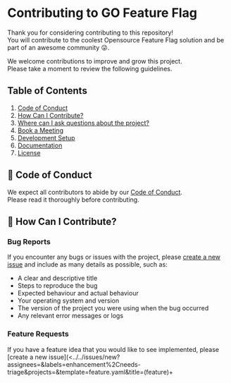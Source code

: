# Contributing to GO Feature Flag

Thank you for considering contributing to this repository!  
You will contribute to the coolest Opensource Feature Flag solution and be part of an awesome community 😜.

We welcome contributions to improve and grow this project.  
Please take a moment to review the following guidelines.

## Table of Contents

1. [Code of Conduct](#-code-of-conduct)
1. [How Can I Contribute?](#-how-can-i-contribute)
1. [Where can I ask questions about the project?](#-where-can-i-ask-questions-about-the-project)
1. [Book a Meeting](#-book-a-meeting)
1. [Development Setup](#-development-setup)
1. [Documentation](#-documentation)
1. [License](#-license)

## 🚓 Code of Conduct

We expect all contributors to abide by our [Code of Conduct](CODE_OF_CONDUCT.md).  
Please read it thoroughly before contributing.

## 🙇 How Can I Contribute?

### Bug Reports

If you encounter any bugs or issues with the project, please [create a new issue](../../issues/new?assignees=&labels=bug%2Cneeds-triage&projects=&template=bug.yaml&title=%28bug%29+%3Ctitle%3E) and include as many details as possible, such as:

- A clear and descriptive title
- Steps to reproduce the bug
- Expected behaviour and actual behaviour
- Your operating system and version
- The version of the project you were using when the bug occurred
- Any relevant error messages or logs

### Feature Requests

If you have a feature idea that you would like to see implemented, please [create a new issue](<../../issues/new?assignees=&labels=enhancement%2Cneeds-triage&projects=&template=feature.yaml&title=(feature)+<title>>) with the following information:

- A clear and descriptive title
- A detailed description of the feature
- Any additional context that may be relevant

### Pull Requests

We welcome contributions in the form of pull requests.

Before opening a pull request, we kindly request you check if there is an open issue related to your proposed contribution.
By doing so, we can initiate a discussion and provide feedback on your changes before proceeding with the pull request.
This approach ensures that your efforts align with the project's goals and enhances the chances of your contribution being successfully integrated. Thank you for your understanding and cooperation!

If you want to take an issue that is already open, please follow those steps:

1. Check that the issue is not assigned.
1. Assign the issue to yourself by adding a comment on the issue containing the text `/assign-me`.
1. This will assign you the issue automatically.
1. After 10 days the assignment will be removed, if you need more time to work on it add a comment on the issue.

To submit a pull request, follow these steps:

1. Fork the repository to your GitHub account.
1. Create a new branch from the `main` branch.
1. Make your changes.
1. Test your changes thoroughly.
1. Commit your changes with a clear and descriptive commit message.
1. Push your branch to your forked repository.
1. Open a pull request, comparing your branch to the `main` branch of this repository.
1. Provide a detailed description of your changes in the pull request.

We will review your pull request as soon as possible.
Please be patient, as it might take some time for us to get back to you.
Your contributions are highly valued!

If you want an early feedback on your pull requests, you can use gemini AI pull request review by adding the comment `/gemini review` as a message in the pull request.
It will trigger gemini to review your pull request.

## 🧑‍💻 Development Setup

We always strive to keep the project as simple as possible, so you will find everything you need in the `Makefile` at the root of the repository.

GO Feature Flag is using a [go workspace](https://go.dev/doc/tutorial/workspaces) that needs to be initialized before starting any development.

To start contributing please set up your GO environment and run:

```shell
make workspace-init # it will setup the go.work file at the root of the repo.
make vendor # will tidy the project and vendor the dependencies
```

It will download the dependencies and your project will be ready to be used.

### Coding standards

It is easier for contributors to work on the same project if it has a consistent, unified style, approach, and layout.

To help with that, we are using [pre-commit](https://pre-commit.com/) to lint before each commit, I would recommend you to install it, and to apply it to the project by running:

```bash
pre-commit install
```

### Tests

Every feature or bug should come with an associate test to keep the coverage as high as possible.
We aim to have 90% of coverage for the project.

To launch the tests please run:

```bash
make test
```

### AI review
The repository is ready to receive gemini reviews.  
If you want a fast feedback loop you can add a comment `/gemini review` in your pull request and gemini will review the pull request.

## 🤔 Where can I ask questions about the project?

If you want to contribute and you have any questions you can use different ways to contact us.

1. You can create an issue and ask your question - [Create an issue](https://github.com/thomaspoignant/go-feature-flag/issues/new/choose).
1. You can join the `#go-feature-flag` channel in the gopher slack.  
   To join:
   - Request an invitation [here](https://invite.slack.golangbridge.org/)
   - Join the [`#go-feature-flag`](https://gophers.slack.com/archives/C029TH8KDFG) channel.
1. Send us an email to contact@gofeatureflag.org

## 🎤 Book A Meeting

If you wish to explore a specific area of the project in more detail or want to discuss about potential support for your company, and desire a synchronous conversation with the maintainers, please feel free to book a meeting at your convenience using this [link](https://calendly.com/thomas-poignant-o1pt/30min).  
This will allow for a focused and interactive discussion.

## 📚 Documentation

We are maintaining 2 documentations:

- [README.md](README.md) which contains everything you need to know to start working with the module.
- [go-feature-flag website](https://gofeatureflag.org) which is the full detail website containing the documentation.

If your contribution has an impact on the documentation, please check both versions. You can check how to work on the documentation [here](./website/README.md).

### How to run the documentation website locally

For the documentation website, we are using [Docusaurus 2](https://docusaurus.io/).  
Everything is available in the [`website/docs`](website/docs) directory.

You can start locally the website.

1. Open a terminal and go to the root project of this repository.
2. Launch the command below, it will install the dependencies and run the local server for the documentation.

```shell
make watch-doc
```

3. You can now access to the documentation directly in your browser: [http://localhost:3000/](http://localhost:3000/).

## 🪪 License

By contributing to this repository, you agree that your contributions will be licensed under the [LICENSE](LICENSE) of the project.

## 📊 Stats

If you want to check the stats of GO Feature Flag you can have a look at https://github-repo-stats--goff-github-stats.netlify.app/report.html

---

We encourage everyone to participate in this project and make it better for everyone. Happy contributing 🎉
